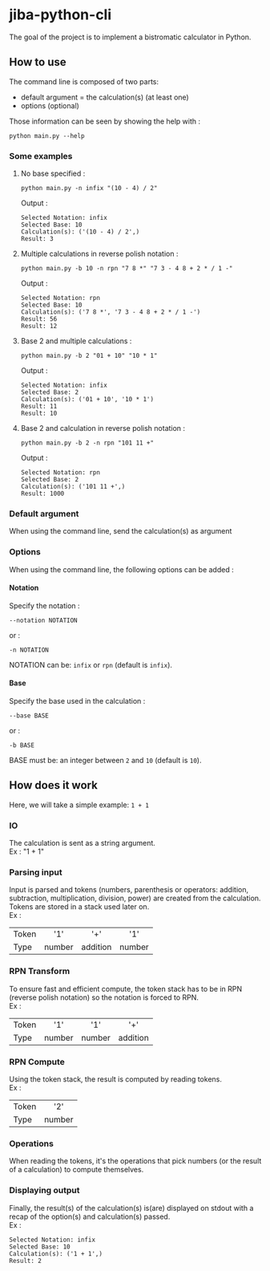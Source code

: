 # jiba-python-cli

The goal of the project is to implement a bistromatic calculator in Python.

## How to use

The command line is composed of two parts:
- default argument = the calculation(s) (at least one)
- options (optional)

Those information can be seen by showing the help with :

    python main.py --help


### Some examples

1) No base specified :

       python main.py -n infix "(10 - 4) / 2"

    Output :
    
       Selected Notation: infix
       Selected Base: 10
       Calculation(s): ('(10 - 4) / 2',)
       Result: 3

2) Multiple calculations in reverse polish notation :

       python main.py -b 10 -n rpn "7 8 *" "7 3 - 4 8 + 2 * / 1 -"
       
    Output :
    
       Selected Notation: rpn
       Selected Base: 10
       Calculation(s): ('7 8 *', '7 3 - 4 8 + 2 * / 1 -')
       Result: 56
       Result: 12
   
3) Base 2 and multiple calculations :
    
       python main.py -b 2 "01 + 10" "10 * 1"
       
   Output :
   
       Selected Notation: infix
       Selected Base: 2
       Calculation(s): ('01 + 10', '10 * 1')
       Result: 11
       Result: 10

4) Base 2 and calculation in reverse polish notation :

       python main.py -b 2 -n rpn "101 11 +"
    
   Output :
   
       Selected Notation: rpn
       Selected Base: 2
       Calculation(s): ('101 11 +',)
       Result: 1000

### Default argument

When using the command line, send the calculation(s) as argument 

### Options

When using the command line, the following options can be added :

#### Notation

Specify the notation :

    --notation NOTATION

or :

    -n NOTATION

NOTATION can be: `infix` or `rpn` (default is `infix`).

#### Base

Specify the base used in the calculation :

    --base BASE
    
or :

    -b BASE

BASE must be: an integer between `2` and `10` (default is `10`).

## How does it work

Here, we will take a simple example: `1 + 1`

### IO

The calculation is sent as a string argument.  
Ex : "1 + 1"

### Parsing input

Input is parsed and tokens (numbers, parenthesis or operators: addition, subtraction, multiplication, division, power) are created from the calculation.  
Tokens are stored in a stack used later on.     
Ex :

|       |        |          |        |
| ----- | :----: | :------: | :----: |
| Token |  '1'   |   '+'    |  '1'   | 
| Type  | number | addition | number |

### RPN Transform

To ensure fast and efficient compute, the token stack has to be in RPN (reverse polish notation) so the notation is forced to RPN.  
Ex :

|       |        |        |          |
| ----- | :----: | :----: | :------: |
| Token |  '1'   |  '1'   |   '+'    | 
| Type  | number | number | addition |

### RPN Compute

Using the token stack, the result is computed by reading tokens.  
Ex :

|       |        |
| ----- | :----: |
| Token |  '2'   |
| Type  | number |

### Operations

When reading the tokens, it's the operations that pick numbers (or the result of a calculation) to compute themselves.

### Displaying output

Finally, the result(s) of the calculation(s) is(are) displayed on stdout with a recap of the option(s) and calculation(s) passed.  
Ex :

    Selected Notation: infix
    Selected Base: 10
    Calculation(s): ('1 + 1',)
    Result: 2

